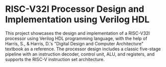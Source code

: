# RISC-V32I Processor Design and Implementation using Verilog HDL
This project showcases the design and implementation of a RISC-V32I processor using Verilog HDL programming language, with the help of Harris, S., & Harris, D.'s "Digital Design and Computer Architecture" textbook as a reference. The processor design includes a classic five-stage pipeline with an instruction decoder, control unit, ALU, and registers, and supports the RISC-V instruction set architecture.
